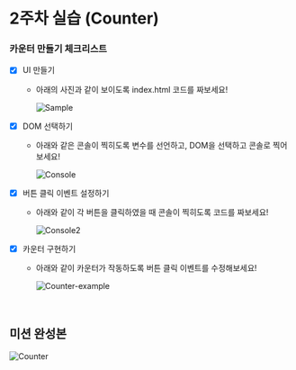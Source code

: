 # 2주차 실습 (Counter)

### 카운터 만들기 체크리스트

- [x] UI 만들기

  - 아래의 사진과 같이 보이도록 index.html 코드를 짜보세요!

    ![Sample](https://github.com/haesa/React-basic/assets/34948133/8974f341-9e69-409b-b640-729cfd67734e)

- [x] DOM 선택하기
  - 아래와 같은 콘솔이 찍히도록 변수를 선언하고, DOM을 선택하고 콘솔로 찍어보세요!

    ![Console](https://github.com/haesa/React-basic/assets/34948133/490c5897-4e71-4a1e-be8d-a88367893045)
- [x] 버튼 클릭 이벤트 설정하기
  - 아래와 같이 각 버튼을 클릭하였을 때 콘솔이 찍히도록 코드를 짜보세요!

    ![Console2](https://github.com/haesa/React-basic/assets/34948133/50b767aa-5e3e-49a6-a354-ae2aa762b790)
- [x] 카운터 구현하기
  - 아래와 같이 카운터가 작동하도록 버튼 클릭 이벤트를 수정해보세요!

    ![Counter-example](https://github.com/haesa/React-basic/assets/34948133/2b967f0f-a356-4fd5-8e49-a1ae40ee513d)

<br>

## 미션 완성본

![Counter](https://github.com/haesa/React-basic/assets/34948133/58709607-1d1b-4115-9062-f24840161759)
